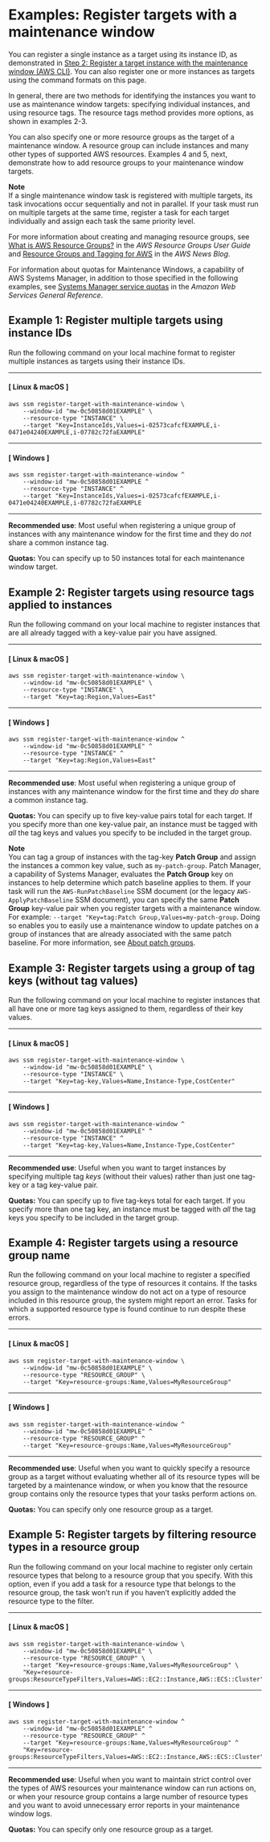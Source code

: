 # Examples: Register targets with a maintenance window<a name="mw-cli-tutorial-targets-examples"></a>

You can register a single instance as a target using its instance ID, as demonstrated in [Step 2: Register a target instance with the maintenance window \(AWS CLI\)](mw-cli-tutorial-targets.md)\. You can also register one or more instances as targets using the command formats on this page\.

In general, there are two methods for identifying the instances you want to use as maintenance window targets: specifying individual instances, and using resource tags\. The resource tags method provides more options, as shown in examples 2\-3\. 

You can also specify one or more resource groups as the target of a maintenance window\. A resource group can include instances and many other types of supported AWS resources\. Examples 4 and 5, next, demonstrate how to add resource groups to your maintenance window targets\.

**Note**  
If a single maintenance window task is registered with multiple targets, its task invocations occur sequentially and not in parallel\. If your task must run on multiple targets at the same time, register a task for each target individually and assign each task the same priority level\.

For more information about creating and managing resource groups, see [What is AWS Resource Groups?](https://docs.aws.amazon.com/ARG/latest/userguide/) in the *AWS Resource Groups User Guide* and [Resource Groups and Tagging for AWS](http://aws.amazon.com/blogs/aws/resource-groups-and-tagging/) in the *AWS News Blog*\.

For information about quotas for Maintenance Windows, a capability of AWS Systems Manager, in addition to those specified in the following examples, see [Systems Manager service quotas](https://docs.aws.amazon.com/general/latest/gr/ssm.html#limits_ssm) in the *Amazon Web Services General Reference*\.

## Example 1: Register multiple targets using instance IDs<a name="mw-target-example-1"></a>

Run the following command on your local machine format to register multiple instances as targets using their instance IDs\.

------
#### [ Linux & macOS ]

```
aws ssm register-target-with-maintenance-window \
    --window-id "mw-0c50858d01EXAMPLE" \
    --resource-type "INSTANCE" \
    --target "Key=InstanceIds,Values=i-02573cafcfEXAMPLE,i-0471e04240EXAMPLE,i-07782c72faEXAMPLE"
```

------
#### [ Windows ]

```
aws ssm register-target-with-maintenance-window ^
    --window-id "mw-0c50858d01EXAMPLE ^
    --resource-type "INSTANCE" ^
    --target "Key=InstanceIds,Values=i-02573cafcfEXAMPLE,i-0471e04240EXAMPLE,i-07782c72faEXAMPLE
```

------

**Recommended use**: Most useful when registering a unique group of instances with any maintenance window for the first time and they do *not* share a common instance tag\.

**Quotas:** You can specify up to 50 instances total for each maintenance window target\.

## Example 2: Register targets using resource tags applied to instances<a name="mw-target-example-2"></a>

Run the following command on your local machine to register instances that are all already tagged with a key\-value pair you have assigned\.

------
#### [ Linux & macOS ]

```
aws ssm register-target-with-maintenance-window \
    --window-id "mw-0c50858d01EXAMPLE" \
    --resource-type "INSTANCE" \
    --target "Key=tag:Region,Values=East"
```

------
#### [ Windows ]

```
aws ssm register-target-with-maintenance-window ^
    --window-id "mw-0c50858d01EXAMPLE" ^
    --resource-type "INSTANCE" ^
    --target "Key=tag:Region,Values=East"
```

------

**Recommended use**: Most useful when registering a unique group of instances with any maintenance window for the first time and they *do* share a common instance tag\.

**Quotas:** You can specify up to five key\-value pairs total for each target\.  If you specify more than one key\-value pair, an instance must be tagged with *all* the tag keys and values you specify to be included in the target group\.

**Note**  
You can tag a group of instances with the tag\-key **Patch Group** and assign the instances a common key value, such as `my-patch-group`\. Patch Manager, a capability of Systems Manager, evaluates the **Patch Group** key on instances to help determine which patch baseline applies to them\. If your task will run the `AWS-RunPatchBaseline` SSM document \(or the legacy `AWS-ApplyPatchBaseline` SSM document\), you can specify the same **Patch Group** key\-value pair when you register targets with a maintenance window\. For example: `--target "Key=tag:Patch Group,Values=my-patch-group`\. Doing so enables you to easily use a maintenance window to update patches on a group of instances that are already associated with the same patch baseline\. For more information, see [About patch groups](sysman-patch-patchgroups.md)\.

## Example 3: Register targets using a group of tag keys \(without tag values\)<a name="mw-target-example-3"></a>

Run the following command on your local machine to register instances that all have one or more tag keys assigned to them, regardless of their key values\.

------
#### [ Linux & macOS ]

```
aws ssm register-target-with-maintenance-window \
    --window-id "mw-0c50858d01EXAMPLE" \
    --resource-type "INSTANCE" \
    --target "Key=tag-key,Values=Name,Instance-Type,CostCenter"
```

------
#### [ Windows ]

```
aws ssm register-target-with-maintenance-window ^
    --window-id "mw-0c50858d01EXAMPLE" ^
    --resource-type "INSTANCE" ^
    --target "Key=tag-key,Values=Name,Instance-Type,CostCenter"
```

------

**Recommended use**: Useful when you want to target instances by specifying multiple tag *keys* \(without their values\) rather than just one tag\-key or a tag key\-value pair\.

**Quotas:** You can specify up to five tag\-keys total for each target\.  If you specify more than one tag key, an instance must be tagged with *all* the tag keys you specify to be included in the target group\.

## Example 4: Register targets using a resource group name<a name="mw-target-example-4"></a>

Run the following command on your local machine to register a specified resource group, regardless of the type of resources it contains\. If the tasks you assign to the maintenance window do not act on a type of resource included in this resource group, the system might report an error\. Tasks for which a supported resource type is found continue to run despite these errors\.

------
#### [ Linux & macOS ]

```
aws ssm register-target-with-maintenance-window \
    --window-id "mw-0c50858d01EXAMPLE" \
    --resource-type "RESOURCE_GROUP" \
    --target "Key=resource-groups:Name,Values=MyResourceGroup"
```

------
#### [ Windows ]

```
aws ssm register-target-with-maintenance-window ^
    --window-id "mw-0c50858d01EXAMPLE" ^
    --resource-type "RESOURCE_GROUP" ^
    --target "Key=resource-groups:Name,Values=MyResourceGroup"
```

------

**Recommended use**: Useful when you want to quickly specify a resource group as a target without evaluating whether all of its resource types will be targeted by a maintenance window, or when you know that the resource group contains only the resource types that your tasks perform actions on\.

**Quotas:** You can specify only one resource group as a target\.

## Example 5: Register targets by filtering resource types in a resource group<a name="mw-target-example-5"></a>

Run the following command on your local machine to register only certain resource types that belong to a resource group that you specify\. With this option, even if you add a task for a resource type that belongs to the resource group, the task won’t run if you haven’t explicitly added the resource type to the filter\.

------
#### [ Linux & macOS ]

```
aws ssm register-target-with-maintenance-window \
    --window-id "mw-0c50858d01EXAMPLE" \
    --resource-type "RESOURCE_GROUP" \
    --target "Key=resource-groups:Name,Values=MyResourceGroup" \
    "Key=resource-groups:ResourceTypeFilters,Values=AWS::EC2::Instance,AWS::ECS::Cluster"
```

------
#### [ Windows ]

```
aws ssm register-target-with-maintenance-window ^
    --window-id "mw-0c50858d01EXAMPLE" ^
    --resource-type "RESOURCE_GROUP" ^
    --target "Key=resource-groups:Name,Values=MyResourceGroup" ^
    "Key=resource-groups:ResourceTypeFilters,Values=AWS::EC2::Instance,AWS::ECS::Cluster"
```

------

**Recommended use**: Useful when you want to maintain strict control over the types of AWS resources your maintenance window can run actions on, or when your resource group contains a large number of resource types and you want to avoid unnecessary error reports in your maintenance window logs\.

**Quotas:** You can specify only one resource group as a target\.